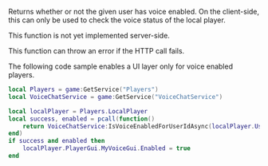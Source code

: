Returns whether or not the given user has voice enabled. On the
client-side, this can only be used to check the voice status of the local
player.

This function is not yet implemented server-side.

This function can throw an error if the HTTP call fails.

The following code sample enables a UI layer only for voice enabled
players.
```lua
local Players = game:GetService("Players")
local VoiceChatService = game:GetService("VoiceChatService")

local localPlayer = Players.LocalPlayer
local success, enabled = pcall(function()
    return VoiceChatService:IsVoiceEnabledForUserIdAsync(localPlayer.UserId)
end)
if success and enabled then
    localPlayer.PlayerGui.MyVoiceGui.Enabled = true
end

```